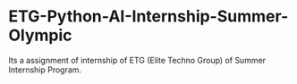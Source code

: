# ETG-Python-AI-Internship-Summer-Olympic
Its a assignment of internship of ETG (Elite Techno Group) of Summer Internship Program.


